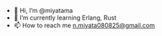 - 👋 Hi, I’m @miyatama
- 🌱 I’m currently learning Erlang, Rust
- 📫 How to reach me n.miyata080825@gmail.com

<!---
miyatama/miyatama is a ✨ special ✨ repository because its `README.md` (this file) appears on your GitHub profile.
You can click the Preview link to take a look at your changes.
--->
